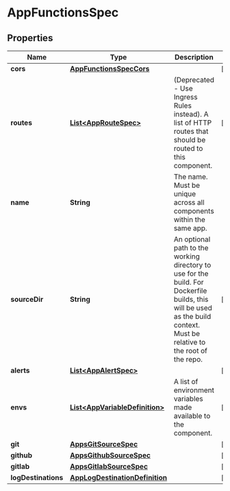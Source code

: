 

# AppFunctionsSpec


## Properties

| Name | Type | Description | Notes |
|------------ | ------------- | ------------- | -------------|
|**cors** | [**AppFunctionsSpecCors**](AppFunctionsSpecCors.md) |  |  [optional] |
|**routes** | [**List&lt;AppRouteSpec&gt;**](AppRouteSpec.md) | (Deprecated - Use Ingress Rules instead). A list of HTTP routes that should be routed to this component. |  [optional] |
|**name** | **String** | The name. Must be unique across all components within the same app. |  |
|**sourceDir** | **String** | An optional path to the working directory to use for the build. For Dockerfile builds, this will be used as the build context. Must be relative to the root of the repo. |  [optional] |
|**alerts** | [**List&lt;AppAlertSpec&gt;**](AppAlertSpec.md) |  |  [optional] |
|**envs** | [**List&lt;AppVariableDefinition&gt;**](AppVariableDefinition.md) | A list of environment variables made available to the component. |  [optional] |
|**git** | [**AppsGitSourceSpec**](AppsGitSourceSpec.md) |  |  [optional] |
|**github** | [**AppsGithubSourceSpec**](AppsGithubSourceSpec.md) |  |  [optional] |
|**gitlab** | [**AppsGitlabSourceSpec**](AppsGitlabSourceSpec.md) |  |  [optional] |
|**logDestinations** | [**AppLogDestinationDefinition**](AppLogDestinationDefinition.md) |  |  [optional] |



